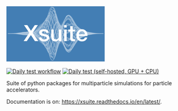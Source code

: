 <img src="logos/xsuite_logo_banner.png" alt="Xsuite Logo Banner" style="width: 256px;"/>

[![Daily test workflow](https://github.com/xsuite/xsuite/actions/workflows/cron_test_gh.yaml/badge.svg)](https://github.com/xsuite/xsuite/actions/workflows/cron_test_gh.yaml)
[![Daily test (self-hosted, GPU + CPU)](https://github.com/xsuite/xsuite/actions/workflows/cron_test_gpu.yaml/badge.svg)](https://github.com/xsuite/xsuite/actions/workflows/cron_test_gpu.yaml)

Suite of python packages for multiparticle simulations for particle accelerators.

Documentation is on: https://xsuite.readthedocs.io/en/latest/.
